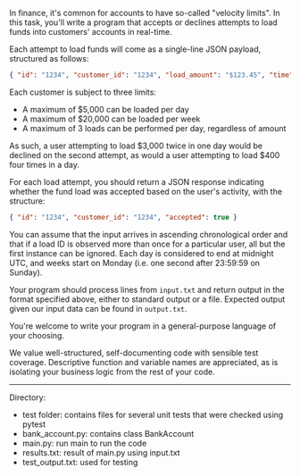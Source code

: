 In finance, it's common for accounts to have so-called "velocity limits". In this task, you'll write a program that accepts or declines attempts to load funds into customers' accounts in real-time.

Each attempt to load funds will come as a single-line JSON payload, structured as follows:

```json
{ "id": "1234", "customer_id": "1234", "load_amount": "$123.45", "time": "2018-01-01T00:00:00Z" }
```

Each customer is subject to three limits:

- A maximum of $5,000 can be loaded per day
- A maximum of $20,000 can be loaded per week
- A maximum of 3 loads can be performed per day, regardless of amount

As such, a user attempting to load $3,000 twice in one day would be declined on the second attempt, as would a user attempting to load $400 four times in a day.

For each load attempt, you should return a JSON response indicating whether the fund load was accepted based on the user's activity, with the structure:

```json
{ "id": "1234", "customer_id": "1234", "accepted": true }
```

You can assume that the input arrives in ascending chronological order and that if a load ID is observed more than once for a particular user, all but the first instance can be ignored. Each day is considered to end at midnight UTC, and weeks start on Monday (i.e. one second after 23:59:59 on Sunday).

Your program should process lines from `input.txt` and return output in the format specified above, either to standard output or a file. Expected output given our input data can be found in `output.txt`.

You're welcome to write your program in a general-purpose language of your choosing.

We value well-structured, self-documenting code with sensible test coverage. Descriptive function and variable names are appreciated, as is isolating your business logic from the rest of your code.

--------------------------------------------------------------------------------------------------------------------------------------------------------------------------------------------------------------------------------
Directory:

- test folder: contains files for several unit tests that were checked using pytest
- bank_account.py: contains class BankAccount
- main.py: run main to run the code
- results.txt: result of main.py using input.txt
- test_output.txt: used for testing

